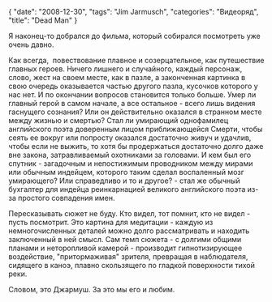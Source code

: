 {
   "date": "2008-12-30",
   "tags": "Jim Jarmusch",
   "categories": "Видеоряд",
   "title": "Dead Man"
}

Я наконец-то добрался до фильма, который собирался посмотреть уже очень давно.

Как всегда,  повествование плавное и созерцательное, как путешествие главных героев. Ничего лишнего и случайного, каждый персонаж, слово, жест на своем месте, как в пазле, а законченная картинка в свою очередь оказывается частью другого пазла, кусочков которого у нас нет. И по окончании вопросов становится только больше. Умер ли главный герой в самом начале, а все остальное - всего лишь видения гаснущего сознания? Или он действительно оказался в странном месте между жизнью и смертью? Стал ли умирающий однофамилец английского поэта доверенным лицом приближающейся Смерти, чтобы сеять ее вокруг или попросту оказался достаточно живуч и удачлив, чтобы если не выжить, то хотя бы продержаться достаточно долго даже вне закона, затравливаемый охотниками за головами. И кем был его спутник - загадочным и непостижимым проводником между мирами или обычным индейцем, которого таким сделал воспаленный мозг умирающего? Или справедливо и то и другое? - стал же обычный бухгалтер для индейца реинкарнацией великого английского поэта из-за простого совпадения имен.

Пересказывать сюжет не буду. Кто видел, тот помнит, кто не видел - пусть посмотрит. Это картина для медитации - каждую из немногочисленных деталей можно долго рассматривать и находить заключенный в ней смысл. Сам темп сюжета - с долгими общими планами и неторопливой камерой - производит гипнотизирующее воздействие, "притормаживая" зрителя, превращая в наблюдателя, сидящего в каноэ, плавно скользящего по гладкой поверхности тихой реки.

Словом, это Джармуш. За это мы его и любим.
